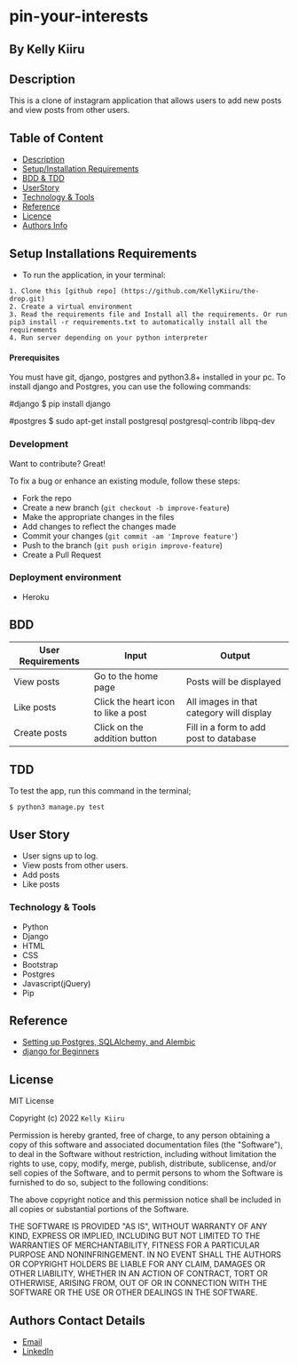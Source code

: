 # pin-your-interests

## By Kelly Kiiru

## Description

This is a clone of instagram application that allows users to add new posts and view posts from other users.


## Table of Content

+ [Description](#description)
+ [Setup/Installation Requirements](setup&installationrequirements)
+ [BDD & TDD](#bdd&tdd)
+ [UserStory](#userstory)
+ [Technology & Tools](#technology&tools)
+ [Reference](#reference)
+ [Licence](#licence)
+ [Authors Info](#authors-info)




## Setup Installations Requirements
   * To run the application, in your terminal:

    1. Clone this [github repo] (https://github.com/KellyKiiru/the-drop.git)
    2. Create a virtual environment
    3. Read the requirements file and Install all the requirements. Or run pip3 install -r requirements.txt to automatically install all the requirements
    4. Run server depending on your python interpreter
  
#### Prerequisites

You must have git, django, postgres and python3.8+ installed in your pc.
To install django and Postgres, you can use the following commands:

#django
$ pip install django

#postgres
$ sudo apt-get install postgresql postgresql-contrib libpq-dev

### Development

Want to contribute? Great!

To fix a bug or enhance an existing module, follow these steps:

- Fork the repo
- Create a new branch (`git checkout -b improve-feature`)
- Make the appropriate changes in the files
- Add changes to reflect the changes made
- Commit your changes (`git commit -am 'Improve feature'`)
- Push to the branch (`git push origin improve-feature`)
- Create a Pull Request 


### Deployment environment
* Heroku

## BDD

|        User Requirements                 |           Input                           |           Output                         |
|------------------------------------------|-------------------------------------------|------------------------------------------|
| View posts                               | Go to the home page                       | Posts will be displayed                  |
| Like posts                               | Click the heart icon to like a post       | All images in that category will display |
| Create posts                             | Click on the addition button              | Fill in a form to add post to database   |




## TDD

To test the app, run this command in the terminal;

`$ python3 manage.py test`


## User Story
* User signs up to log.
* View posts from other users. 
* Add posts 
* Like posts

### Technology & Tools
* Python
* Django
* HTML
* CSS
* Bootstrap
* Postgres
* Javascript(jQuery)
* Pip

## Reference

* [Setting up Postgres, SQLAlchemy, and Alembic](https://realpython.com/django-by-example-part-2-postgres-sqlalchemy-and-alembic/)
* [django for Beginners](https://djangoforbeginners.com/introduction/)


## License

MIT License

Copyright (c) 2022 `Kelly Kiiru` 

Permission is hereby granted, free of charge, to any person obtaining a copy
of this software and associated documentation files (the "Software"), to deal
in the Software without restriction, including without limitation the rights
to use, copy, modify, merge, publish, distribute, sublicense, and/or sell
copies of the Software, and to permit persons to whom the Software is
furnished to do so, subject to the following conditions:

The above copyright notice and this permission notice shall be included in all
copies or substantial portions of the Software.

THE SOFTWARE IS PROVIDED "AS IS", WITHOUT WARRANTY OF ANY KIND, EXPRESS OR
IMPLIED, INCLUDING BUT NOT LIMITED TO THE WARRANTIES OF MERCHANTABILITY,
FITNESS FOR A PARTICULAR PURPOSE AND NONINFRINGEMENT. IN NO EVENT SHALL THE
AUTHORS OR COPYRIGHT HOLDERS BE LIABLE FOR ANY CLAIM, DAMAGES OR OTHER
LIABILITY, WHETHER IN AN ACTION OF CONTRACT, TORT OR OTHERWISE, ARISING FROM,
OUT OF OR IN CONNECTION WITH THE SOFTWARE OR THE USE OR OTHER DEALINGS IN THE
SOFTWARE.

## Authors Contact Details

* [Email](infowithkiiru@gmail.com)
* [LinkedIn](https://www.linkedin.com/in/kiiru-ryan-15a852231/)

